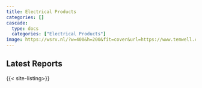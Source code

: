 ```yaml
---
title: Electrical Products
categories: []
cascade:
  type: docs
  categories: ["Electrical Products"]
image: https://wsrv.nl/?w=400&h=200&fit=cover&url=https://www.temwell.com/storage/media/pro/Power_Module1.jpg
---
```


## Latest Reports

{{< site-listing>}}